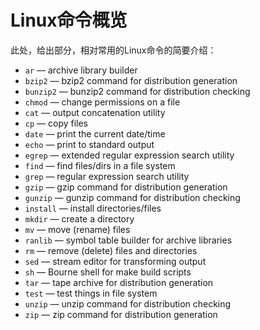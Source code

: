 # Linux命令概览

此处，给出部分，相对常用的Linux命令的简要介绍：

* `ar` — archive library builder
* `bzip2` — bzip2 command for distribution generation
* `bunzip2` — bunzip2 command for distribution checking
* `chmod` — change permissions on a file
* `cat` — output concatenation utility
* `cp` — copy files
* `date` — print the current date/time
* `echo` — print to standard output
* `egrep` — extended regular expression search utility
* `find` — find files/dirs in a file system
* `grep` — regular expression search utility
* `gzip` — gzip command for distribution generation
* `gunzip` — gunzip command for distribution checking
* `install` — install directories/files
* `mkdir` — create a directory
* `mv` — move (rename) files
* `ranlib` — symbol table builder for archive libraries
* `rm` — remove (delete) files and directories
* `sed` — stream editor for transforming output
* `sh` — Bourne shell for make build scripts
* `tar` — tape archive for distribution generation
* `test` — test things in file system
* `unzip` — unzip command for distribution checking
* `zip` — zip command for distribution generation
